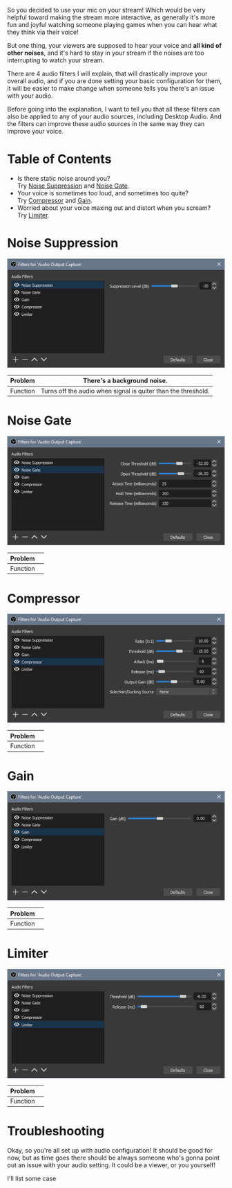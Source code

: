 So you decided to use your mic on your stream! Which would be very helpful toward making the stream more interactive, as generally it's more fun and joyful watching someone playing games when you can hear what they think via their voice!

But one thing, your viewers are supposed to hear your voice and **all kind of other noises**, and it's hard to stay in your stream if the noises are too interrupting to watch your stream.

There are 4 audio filters I will explain, that will drastically improve your overall audio, and if you are done setting your basic configuration for them, it will be easier to make change when someone tells you there's an issue with your audio.

Before going into the explanation, I want to tell you that all these filters can also be applied to any of your audio sources, including Desktop Audio. And the filters can improve these audio sources in the same way they can improve your voice.

# Table of Contents

- Is there static noise around you?  
  Try [Noise Suppression](#noise-suppression) and [Noise Gate](#noise-gate).
- Your voice is sometimes too loud, and sometimes too quite?  
  Try [Compressor](#compressor) and [Gain](#gain).
- Worried about your voice maxing out and distort when you scream?  
  Try [Limiter](#limiter).

# Noise Suppression

![Noise Suppression window][Window: Noise Suppression]

| Problem | There's a background noise. |
| ------- | --------------------------- |
| Function | Turns off the audio when signal is quiter than the threshold. |

# Noise Gate

![Noise Gate Window][Window: Noise Gate]

| Problem  |   |
| -------- | - |
| Function |   |

# Compressor

![Compressor Window][Window: Compressor]

| Problem  |   |
| -------- | - |
| Function |   |

# Gain

![Gain Window][Window: Gain]

| Problem  |   |
| -------- | - |
| Function |   |

# Limiter

![Limiter Window][Window: Limiter]

| Problem  |   |
| -------- | - |
| Function |   |

# Troubleshooting

Okay, so you're all set up with audio configuration! It should be good for now, but as time goes there should be always someone who's gonna point out an issue with your audio setting. It could be a viewer, or you yourself!

I'll list some case

[Window: Noise Suppression]: ./image/en/ns-window.png "window of Noise Suppression"
[Window: Noise Gate]: ./image/en/ng-window.png "window of Noise Gate"
[Window: Compressor]: ./image/en/c-window.png "window of Compressor"
[Window: Gain]: ./image/en/g-window.png "window of Gain"
[Window: Limiter]: ./image/en/l-window.png "window of Limiter"
